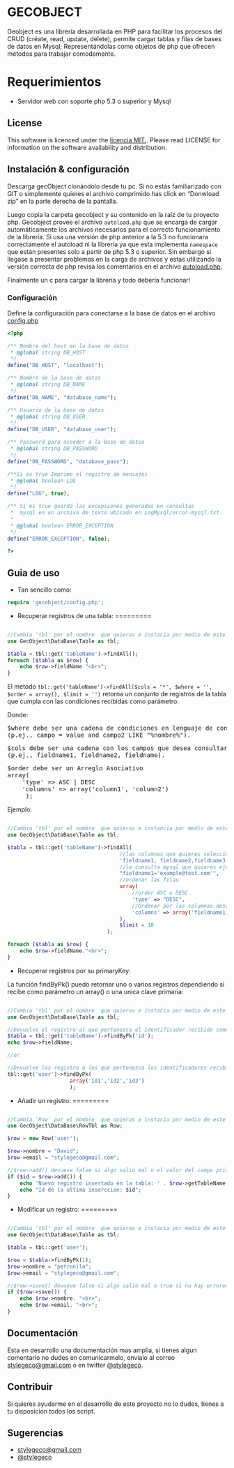 # GECOBJECT

Geobject es una  librería desarrollada en PHP para facilitar los procesos del CRUD (créate, read, update, delete), permite cargar tablas y filas de bases de datos en  Mysql; Representándolas como objetos de php que ofrecen métodos para trabajar comodamente.

Requerimientos
=========

- Servidor web con soporte php 5.3 o superior y Mysql

## License

This software is licenced under the [ licencia MIT.](http://opensource.org/licenses/MIT). Please read LICENSE for information on the
software availability and distribution.

## Instalación & configuración 

Descarga gecObject clonándolo  desde tu pc. Si no estás familiarizado con GIT o simplemente quieres el archivo comprimido has click en “Donwload zip” en la parte derecha de la pantalla.

Luego copia la carpeta gecobject y su contenido en la raíz de tu proyecto php. 
Gecobject provee el archivo  ` autoload.php ` que se encarga de cargar automáticamente los archivos necesarios para el  correcto funcionamiento de la librería. Si usa una versión de php anterior a la 5.3 no funcionara correctamente el autoload ni la librería ya que esta implementa ` namespace ` que están presentes solo a partir de php 5.3 o superior. Sin embargo si llegase a presentar problemas en la carga de archivos y estas utilizando la versión correcta de php revisa los comentarios en el archivo [autoload.php](https://github.com/gecoreto/gecobject/blob/master/autoload.php).

Finalmente un c para cargar la librería y todo debería funcionar!

### Configuración

Define la configuración para conectarse a la base de datos en el archivo  [config.php](config.php)

```php
<?php

/** Nombre del host en la base de datos 
 * @global string DB_HOST
 */
define("DB_HOST", "localhost");

/** Nombre de la base de datos 
 * @global string DB_NAME
 */
define("DB_NAME", "database_name");

/** Usuario de la base de datos 
 * @global string DB_USER
 */
define("DB_USER", "database_user");

/** Password para acceder a la base de datos 
 * @global string DB_PASSWORD
 */
define("DB_PASSWORD", "database_pass");

/**Si es true Imprime el registro de mensajes
 * @global boolean LOG
 */
define("LOG", true);

/** Si es true guarda las excepsiones generadas en consultas
 *  mysql en un archivo de texto ubicado en LogMysql/error-mysql.txt
 * 
 * @global boolean ERROR_EXCEPTION
 */
define("ERROR_EXCEPTION", false);

?>
```

## Guia de uso
- Tan sencillo como:
```php
require 'gecobject/config.php';
```
- Recuperar registros de una tabla:
=========
```php

//Cambia 'tbl' por el nombre  que quieras e instacia por medio de este la clase Table()
use GecObject\DataBase\Table as tbl;

$tabla = tbl::get('tableName')->findAll();
foreach ($tabla as $row) {
    echo $row->fieldName."<br>";
}
```
El metodo ` tbl::get('tableName')->findAll($cols = '*', $where = '', $order = array(), $limit = '') `  retorna un conjunto de registros de la tabla que cumpla con las condiciones recibidas como parámetro. <br>
     
Donde:
<pre>
$where debe ser una cadena de condiciones en lenguaje de consultas MySQL 
(p.ej., campo = value and campo2 LIKE "%nombre%"). 
</pre>
<pre>
$cols debe ser una cadena con los campos que desea consultar separados por una ","
(p.ej., fieldname1, fieldname2, fieldname). 
</pre>
<pre>
$order debe ser un Arreglo Asociativo
array(
    'type' => ASC | DESC
    'columns' => array('column1', 'column2')
     );
</pre>  

Ejemplo:

```php

//Cambia 'tbl' por el nombre  que quieras e instancia por medio de este la clase Table()
use GecObject\DataBase\Table as tbl;

$tabla = tbl::get('tableName')->findAll(
                                    //las columnas que quieres seleccionar
                                    'fieldname1, fieldname2,fieldname3', 
                                    //la cunsulta mysql que quieres ejecutar
                                    "fieldname1='example@test.com'", 
                                    //ordenar las filas
                                    array(
                                        //order ASC o DESC
                                        'type' => "DESC",
                                        //Ordenar por las columnas deseadas
                                        'columns' => array('fieldname1')
                                    ), 
                                    $limit = 10
                                );

foreach ($tabla as $row) {
    echo $row->fieldName."<br>";
}
```

- Recuperar registros por su primaryKey:

La función findByPk() puedo retornar uno o varios registros dependiendo si recibe como parámetro un array() o una unica clave primaria:
```php

//Cambia 'tbl' por el nombre  que quieras e instacia por medio de este la clase Table()
use GecObject\DataBase\Table as tbl;

//Devuelve el registro al que pertenezca el identificador recibido como parámetro
$tabla = tbl::get('tableName')->findByPk('id');
echo $row->fieldName;

//or

//Devuelve los registro a los que pertenezca los identificadores recibidos como parámetro
tbl::get('user')->findByPk(
                    array('id1','id2','id3')
                    );
```

- Añadir un registro:
=========
```php

//Cambia 'Row' por el nombre  que quieras e instacia por medio de este la clase RowTbl()
use GecObject\DataBase\RowTbl as Row;

$row = new Row('user');

$row->nombre = "David";
$row->email = "stylegeco@gmail.com";

//$row->add() devueve false si algo salio mal o el valor del campo primary key
if ($id = $row->add()) {
    echo 'Nuevo registro insertado en la tabla: ' . $row->getTableName() . "<br>";
    echo "Id de la ultima inserccion: $id";
}
```

- Modificar un registro:
=========
```php

//Cambia 'tbl' por el nombre  que quieras e instacia por medio de este la clase Table()
use GecObject\DataBase\Table as tbl;

$tabla = tbl::get('user');

$row = $tabla->findByPk(1);
$row->nombre = "petronila";
$row->email = "stylegeco@gmail.com";

//$row->save() devueve false si algo salio mal o true si no hay errores
if ($row->save()) {
    echo $row->nombre. "<br>";
    echo $row->email. "<br>";
}
```

## Documentación

Esta en desarrollo una documentación mas amplia, si tienes algun comentario no dudes en comunicarmelo, envialo al correo [stylegeco@gmail.com](stylegeco@gmail.com) o en twitter [@stylegeco](https://twitter.com/stylegeco).

## Contribuir

Si quieres ayudarme en el desarrollo de este proyecto no lo dudes, tienes a tu disposición todos los script.

## Sugerencias

- [stylegeco@gmail.com](stylegeco@gmail.com)
- [@stylegeco](https://twitter.com/stylegeco)
